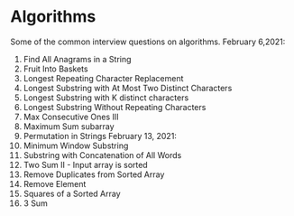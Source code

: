 # Algorithms
Some of the common interview questions on algorithms.
February 6,2021:
  1) Find All Anagrams in a String
  2) Fruit Into Baskets
  3) Longest Repeating Character Replacement
  4) Longest Substring with At Most Two Distinct Characters
  5) Longest Substring with K distinct characters
  6) Longest Substring Without Repeating Characters
  7) Max Consecutive Ones III
  8) Maximum Sum subarray
  9) Permutation in Strings
February 13, 2021:
  1) Minimum Window Substring
  2) Substring with Concatenation of All Words
  3) Two Sum II - Input array is sorted
  4) Remove Duplicates from Sorted Array
  5) Remove Element
  6) Squares of a Sorted Array
  7) 3 Sum

